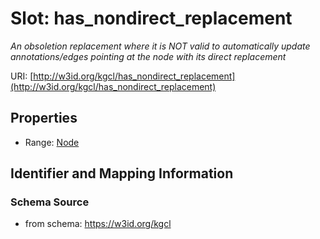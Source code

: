 # Slot: has_nondirect_replacement
_An obsoletion replacement where it is NOT valid to automatically update annotations/edges pointing at the node with its direct replacement_


URI: [http://w3id.org/kgcl/has_nondirect_replacement](http://w3id.org/kgcl/has_nondirect_replacement)



<!-- no inheritance hierarchy -->


## Properties

 * Range: [Node](Node.md)



## Identifier and Mapping Information







### Schema Source


* from schema: https://w3id.org/kgcl



